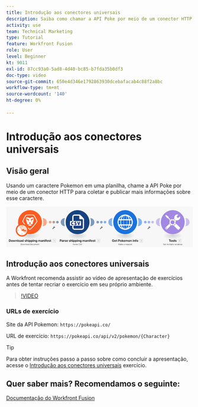 ```yaml
---
title: Introdução aos conectores universais
description: Saiba como chamar a API Poke por meio de um conector HTTP para coletar e publicar informações em um caractere Pokemon, tudo em [!DNL Adobe Workfront Fusion].
activity: use
team: Technical Marketing
type: Tutorial
feature: Workfront Fusion
role: User
level: Beginner
kt: 9011
exl-id: 87cc93a0-5ad8-4d40-bc85-b7fda35b0df3
doc-type: video
source-git-commit: 650e4d346e1792863930dcebafacab4c88f2a8bc
workflow-type: tm+mt
source-wordcount: '140'
ht-degree: 0%

---
```


# Introdução aos conectores universais

## Visão geral

Usando um caractere Pokemon em uma planilha, chame a API Poke por meio de um conector HTTP para coletar e publicar mais informações sobre esse caractere.

![Uma imagem do cenário de Fusão](assets/universal-connectors-and-routing-1.png)

## Introdução aos conectores universais

A Workfront recomenda assistir ao vídeo de apresentação de exercícios antes de tentar recriar o exercício em seu próprio ambiente.

>[!VIDEO](https://video.tv.adobe.com/v/335270/?quality=12&learn=on)

### URLs de exercício

Site da API Pokemon: `https://pokeapi.co/`

URL de exercício: `https://pokeapi.co/api/v2/pokemon/{Character}`

>[!TIP]
>
>Para obter instruções passo a passo sobre como concluir a apresentação, acesse o [Introdução aos conectores universais](https://experienceleague.adobe.com/docs/workfront-learn/tutorials-workfront/fusion/exercises/introduction-to-universal-connectors.html?lang=en) exercício.


## Quer saber mais? Recomendamos o seguinte:

[Documentação do Workfront Fusion](https://experienceleague.adobe.com/docs/workfront/using/adobe-workfront-fusion/workfront-fusion-2.html?lang=en)
